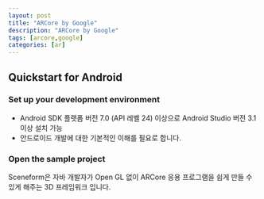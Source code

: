 ```yaml
---
layout: post
title: "ARCore by Google"
description: "ARCore by Google"
tags: [arcore,google]
categories: [ar]
---
```

## Quickstart for Android

### Set up your development environment
* Android SDK 플랫폼 버전 7.0 (API 레벨 24) 이상으로 Android Studio 버전 3.1 이상 설치 가능 
* 안드로이드 개발에 대한 기본적인 이해를 필요로 합니다.

### Open the sample project
Sceneform은 자바 개발자가 Open GL 없이 ARCore 응용 프로그램을 쉽게 만들 수 있게 해주는 3D 프레임워크 입니다.
